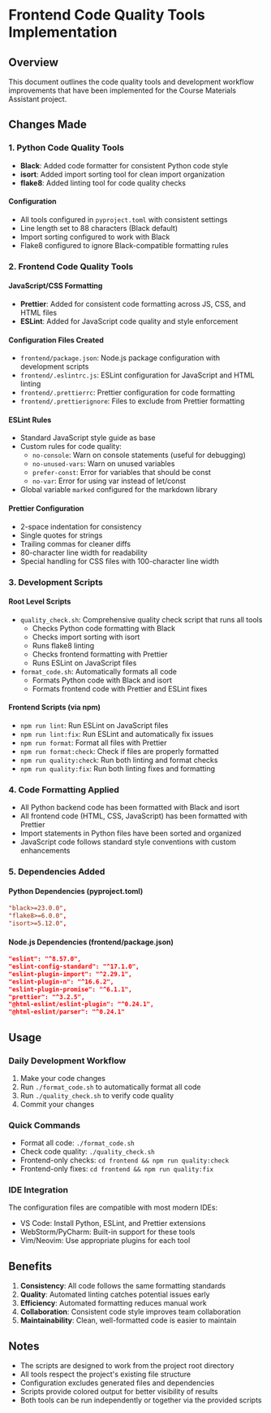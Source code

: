 # Frontend Code Quality Tools Implementation

## Overview
This document outlines the code quality tools and development workflow improvements that have been implemented for the Course Materials Assistant project.

## Changes Made

### 1. Python Code Quality Tools
- **Black**: Added code formatter for consistent Python code style
- **isort**: Added import sorting tool for clean import organization
- **flake8**: Added linting tool for code quality checks

#### Configuration
- All tools configured in `pyproject.toml` with consistent settings
- Line length set to 88 characters (Black default)
- Import sorting configured to work with Black
- Flake8 configured to ignore Black-compatible formatting rules

### 2. Frontend Code Quality Tools

#### JavaScript/CSS Formatting
- **Prettier**: Added for consistent code formatting across JS, CSS, and HTML files
- **ESLint**: Added for JavaScript code quality and style enforcement

#### Configuration Files Created
- `frontend/package.json`: Node.js package configuration with development scripts
- `frontend/.eslintrc.js`: ESLint configuration for JavaScript and HTML linting
- `frontend/.prettierrc`: Prettier configuration for code formatting
- `frontend/.prettierignore`: Files to exclude from Prettier formatting

#### ESLint Rules
- Standard JavaScript style guide as base
- Custom rules for code quality:
  - `no-console`: Warn on console statements (useful for debugging)
  - `no-unused-vars`: Warn on unused variables
  - `prefer-const`: Error for variables that should be const
  - `no-var`: Error for using var instead of let/const
- Global variable `marked` configured for the markdown library

#### Prettier Configuration
- 2-space indentation for consistency
- Single quotes for strings
- Trailing commas for cleaner diffs
- 80-character line width for readability
- Special handling for CSS files with 100-character line width

### 3. Development Scripts

#### Root Level Scripts
- `quality_check.sh`: Comprehensive quality check script that runs all tools
  - Checks Python code formatting with Black
  - Checks import sorting with isort
  - Runs flake8 linting
  - Checks frontend formatting with Prettier
  - Runs ESLint on JavaScript files
- `format_code.sh`: Automatically formats all code
  - Formats Python code with Black and isort
  - Formats frontend code with Prettier and ESLint fixes

#### Frontend Scripts (via npm)
- `npm run lint`: Run ESLint on JavaScript files
- `npm run lint:fix`: Run ESLint and automatically fix issues
- `npm run format`: Format all files with Prettier
- `npm run format:check`: Check if files are properly formatted
- `npm run quality:check`: Run both linting and format checks
- `npm run quality:fix`: Run both linting fixes and formatting

### 4. Code Formatting Applied
- All Python backend code has been formatted with Black and isort
- All frontend code (HTML, CSS, JavaScript) has been formatted with Prettier
- Import statements in Python files have been sorted and organized
- JavaScript code follows standard style conventions with custom enhancements

### 5. Dependencies Added

#### Python Dependencies (pyproject.toml)
```toml
"black>=23.0.0",
"flake8>=6.0.0",
"isort>=5.12.0",
```

#### Node.js Dependencies (frontend/package.json)
```json
"eslint": "^8.57.0",
"eslint-config-standard": "^17.1.0",
"eslint-plugin-import": "^2.29.1",
"eslint-plugin-n": "^16.6.2",
"eslint-plugin-promise": "^6.1.1",
"prettier": "^3.2.5",
"@html-eslint/eslint-plugin": "^0.24.1",
"@html-eslint/parser": "^0.24.1"
```

## Usage

### Daily Development Workflow
1. Make your code changes
2. Run `./format_code.sh` to automatically format all code
3. Run `./quality_check.sh` to verify code quality
4. Commit your changes

### Quick Commands
- Format all code: `./format_code.sh`
- Check code quality: `./quality_check.sh`
- Frontend-only checks: `cd frontend && npm run quality:check`
- Frontend-only fixes: `cd frontend && npm run quality:fix`

### IDE Integration
The configuration files are compatible with most modern IDEs:
- VS Code: Install Python, ESLint, and Prettier extensions
- WebStorm/PyCharm: Built-in support for these tools
- Vim/Neovim: Use appropriate plugins for each tool

## Benefits
1. **Consistency**: All code follows the same formatting standards
2. **Quality**: Automated linting catches potential issues early
3. **Efficiency**: Automated formatting reduces manual work
4. **Collaboration**: Consistent code style improves team collaboration
5. **Maintainability**: Clean, well-formatted code is easier to maintain

## Notes
- The scripts are designed to work from the project root directory
- All tools respect the project's existing file structure
- Configuration excludes generated files and dependencies
- Scripts provide colored output for better visibility of results
- Both tools can be run independently or together via the provided scripts